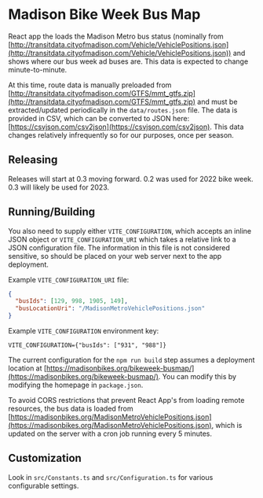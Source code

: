 # Madison Bike Week Bus Map

React app the loads the Madison Metro bus status (nominally
from [http://transitdata.cityofmadison.com/Vehicle/VehiclePositions.json](http://transitdata.cityofmadison.com/Vehicle/VehiclePositions.json)) and shows where our bus week ad buses are. This data is expected to change minute-to-minute.

At this time, route data is manually preloaded from [http://transitdata.cityofmadison.com/GTFS/mmt_gtfs.zip](http://transitdata.cityofmadison.com/GTFS/mmt_gtfs.zip) and must be extracted/updated periodically in the `data/routes.json` file. The data is provided in CSV, which can be converted to JSON here: [https://csvjson.com/csv2json](https://csvjson.com/csv2json). This data changes relatively infrequently so for our purposes, once per season.

## Releasing

Releases will start at 0.3 moving forward. 0.2 was used for 2022 bike week. 0.3 will likely be used for 2023.

## Running/Building

You also need to supply either `VITE_CONFIGURATION`, which accepts an inline JSON object or `VITE_CONFIGURATION_URI` which takes a relative link to a JSON configuration file. The information in this file is not considered sensitive, so should be placed on your web server next to the app deployment.

Example `VITE_CONFIGURATION_URI` file:

```json
{
  "busIds": [129, 998, 1905, 149],
  "busLocationUri": "/MadisonMetroVehiclePositions.json"
}
```

Example `VITE_CONFIGURATION` environment key:

```env
VITE_CONFIGURATION={"busIds": ["931", "988"]}
```

The current configuration for the `npm run build` step assumes a deployment location
at [https://madisonbikes.org/bikeweek-busmap/](https://madisonbikes.org/bikeweek-busmap/). You can modify this by modifying the homepage in `package.json`.

To avoid CORS restrictions that prevent React App's from loading remote resources, the bus data is loaded
from [https://madisonbikes.org/MadisonMetroVehiclePositions.json](https://madisonbikes.org/MadisonMetroVehiclePositions.json), which is updated on the server with a cron job running
every 5 minutes.

## Customization

Look in `src/Constants.ts` and `src/Configuration.ts` for various configurable settings.
